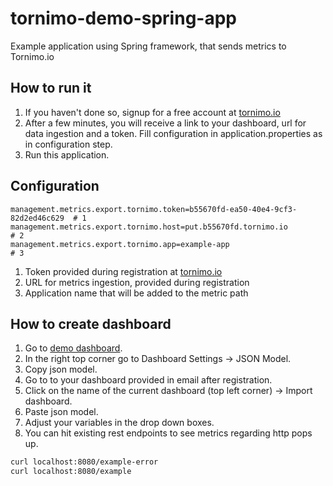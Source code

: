 # tornimo-demo-spring-app
Example application using Spring framework, that sends metrics to Tornimo.io

## How to run it 
1) If you haven't done so, signup for a free account at [tornimo.io](https://tornimo.io/start-free-trial/)
2) After a few minutes, you will receive a link to your dashboard, url for data ingestion and a token. 
Fill configuration in application.properties as in configuration step.
3) Run this application.

## Configuration
``` 
management.metrics.export.tornimo.token=b55670fd-ea50-40e4-9cf3-82d2ed46c629  # 1
management.metrics.export.tornimo.host=put.b55670fd.tornimo.io                # 2
management.metrics.export.tornimo.app=example-app                             # 3
``` 
1) Token provided during registration at [tornimo.io](tornimo.io)
2) URL for metrics ingestion, provided during registration
3) Application name that will be added to the metric path

## How to create dashboard
1) Go to [demo dashboard](https://demo.tornimo.io/d/iYJJmNnZz/spring-demo-application?orgId=1).
2) In the right top corner go to Dashboard Settings -> JSON Model.
3) Copy json model.
4) Go to to your dashboard provided in email after registration.
5) Click on the name of the current dashboard (top left corner) -> Import dashboard.
6) Paste json model.
7) Adjust your variables in the drop down boxes.
8) You can hit existing rest endpoints to see metrics regarding http pops up.
```bash
curl localhost:8080/example-error
curl localhost:8080/example
```
